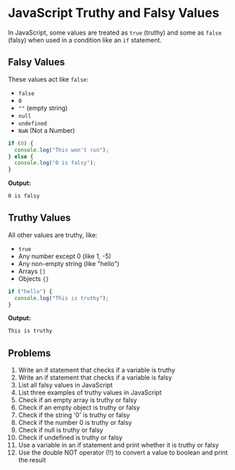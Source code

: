 # JavaScript Truthy and Falsy Values

In JavaScript, some values are treated as `true` (truthy) and some as `false` (falsy) when used in a condition like an `if` statement.

## Falsy Values

These values act like `false`:

* `false`
* `0`
* `""` (empty string)
* `null`
* `undefined`
* `NaN` (Not a Number)

```js
if (0) {
  console.log("This won't run");
} else {
  console.log("0 is falsy");
}
```

**Output:**

```txt
0 is falsy
```

## Truthy Values

All other values are truthy, like:

* `true`
* Any number except 0 (like 1, -5)
* Any non-empty string (like "hello")
* Arrays `[]`
* Objects `{}`

```js
if ("hello") {
  console.log("This is truthy");
}
```

**Output:**

```txt
This is truthy
```

## Problems

1. Write an if statement that checks if a variable is truthy
2. Write an if statement that checks if a variable is falsy
3. List all falsy values in JavaScript
4. List three examples of truthy values in JavaScript
5. Check if an empty array is truthy or falsy
6. Check if an empty object is truthy or falsy
7. Check if the string '0' is truthy or falsy
8. Check if the number 0 is truthy or falsy
9. Check if null is truthy or falsy
10. Check if undefined is truthy or falsy
11. Use a variable in an if statement and print whether it is truthy or falsy
12. Use the double NOT operator (!!) to convert a value to boolean and print the result
